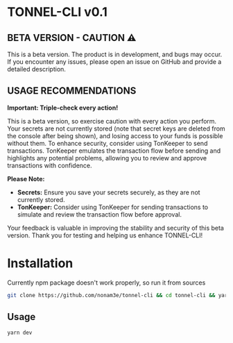 # TONNEL-CLI v0.1

## **BETA VERSION - CAUTION ⚠️**

This is a beta version. The product is in development, and bugs may occur. If you encounter any issues, please open an issue on GitHub and provide a detailed description.

## USAGE RECOMMENDATIONS

**Important: Triple-check every action!**

This is a beta version, so exercise caution with every action you perform. Your secrets are not currently stored (note that secret keys are deleted from the console after being shown), and losing access to your funds is possible without them. To enhance security, consider using TonKeeper to send transactions.
TonKeeper emulates the transaction flow before sending and highlights any potential problems, allowing you to review and approve transactions with confidence.

**Please Note:**

- **Secrets:** Ensure you save your secrets securely, as they are not currently stored.
- **TonKeeper:** Consider using TonKeeper for sending transactions to simulate and review the transaction flow before approval.

Your feedback is valuable in improving the stability and security of this beta version. Thank you for testing and helping us enhance TONNEL-CLI!

# Installation

Currently npm package doesn't work properly, so run it from sources

```bash
git clone https://github.com/nonam3e/tonnel-cli && cd tonnel-cli && yarn install
```

## Usage

```bash
yarn dev
```
